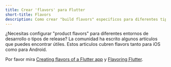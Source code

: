 ```yaml
---
title: Crear 'flavors' para Flutter
short-title: Flavors
description: Como crear "build flavors" especificos para diferentes tipos de entornos de desarrollo.
---
```


¿Necesitas configurar "product flavors" para diferentes entornos 
de desarrollo o tipos de release?
La comunidad ha escrito algunos artículos que puedes encontrar útiles.
Estos articulos cubren flavors tanto para iOS como para Android.

Por favor mira
[Creating flavors of a Flutter app](https://cogitas.net/creating-flavors-of-a-flutter-app/)
y
[Flavoring Flutter](https://medium.com/@salvatoregiordanoo/flavoring-flutter-392aaa875f36).
